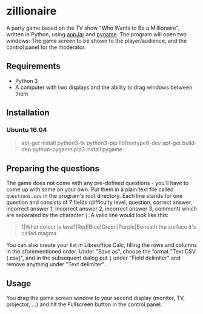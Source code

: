 # zillionaire
A party game based on the TV show "Who Wants to Be a Millionaire", written in Python, using [appJar](https://appjar.info) and [pygame](https://www.pygame.org). The program will open two windows: The game screen to be shown to the player/audience, and the control panel for the moderator.  

## Requirements
- Python 3
- A computer with two displays and the ability to drag windows between them

## Installation
### Ubuntu 16.04

> apt-get install python3-tk python3-pip libfreetype6-dev
> apt-get build-dep python-pygame
> pip3 install pygame

## Preparing the questions
The game does not come with any pre-defined questions - you'll have to come up with some on your own. Put them in a plain text file called `questions.csv` in the program's root directory. Each line stands for one question and consists of 7 fields (difficulty level, question, correct answer, incorrect answer 1, incorrect answer 2, incorrect answer 3, comment) which are separated by the character `|`. A valid line would look like this:
> 1|What colour is lava?|Red|Blue|Green|Purple|Beneath the surface it's called magma

You can also create your list in Libreoffice Calc, filling the rows and columns in the aforementioned order. Under "Save as", choose the format "Text CSV (.csv)", and in the subsequent dialog put `|` under "Field delimiter" and remove anything under "Text delimiter". 

## Usage
You drag the game screen window to your second display (monitor, TV, projector, ...) and hit the Fullscreen button in the control panel.
